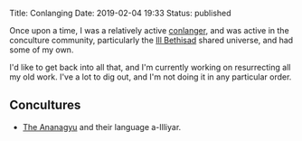 Title: Conlanging
Date: 2019-02-04 19:33
Status: published

Once upon a time, I was a relatively active [conlanger](https://en.wikipedia.org/wiki/Constructed_language), and was active in the conculture community, particularly the [Ill Bethisad](http://ib.frath.net/w/Ill_Bethisad) shared universe, and had some of my own.

I'd like to get back into all that, and I'm currently working on resurrecting all my old work. I've a lot to dig out, and I'm not doing it in any particular order.

## Concultures

* [The Ananagyu]({filename}ananagyu.md) and their language a-Illiyar.
